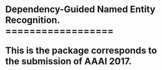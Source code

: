 <h1> Dependency-Guided Named Entity Recognition.
==================

This is the package corresponds to the submission of AAAI 2017.

 